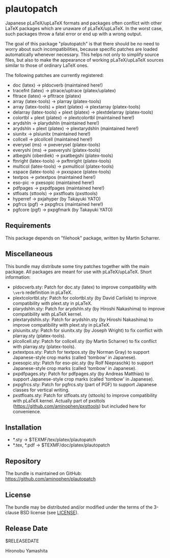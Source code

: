 # plautopatch

Japanese pLaTeX/upLaTeX formats and packages often conflict
with other LaTeX packages which are unaware of pLaTeX/upLaTeX.
In the worst case, such packages throw a fatal error or
end up with a wrong output.

The goal of this package "plautopatch" is that
there should be no need to worry about such incompatibilities,
because specific patches are loaded automatically
whenever necessary.
This helps not only to simplify source files, but also
to make the appearance of working pLaTeX/upLaTeX sources
similar to those of ordinary LaTeX ones.

The following patches are currently registered:

- doc (latex) -> pldocverb (maintained here!)
- tracefnt (latex) -> ptrace/uptrace (platex/uplatex)
- fltrace (latex) -> pfltrace (platex)
- array (latex-tools) -> plarray (platex-tools)
- array (latex-tools) + plext (platex) -> plextarray (platex-tools)
- delarray (latex-tools) + plext (platex) -> plextdelarray (platex-tools)
- colortbl + plext (platex) -> plextcolortbl (maintained here!)
- arydshln -> plarydshln (maintained here!)
- arydshln + plext (platex) -> plextarydshln (maintained here!)
- siunitx -> plsiunitx (maintained here!)
- collcell -> plcollcell (maintained here!)
- everysel (ms) -> pxeverysel (platex-tools)
- everyshi (ms) -> pxeveryshi (platex-tools)
- atbegshi (oberdiek) -> pxatbegshi (platex-tools)
- ftnright (latex-tools) -> pxftnright (platex-tools)
- multicol (latex-tools) -> pxmulticol (platex-tools)
- xspace (latex-tools) -> pxxspace (platex-tools)
- textpos -> pxtextpos (maintained here!)
- eso-pic -> pxesopic (maintained here!)
- pdfpages -> pxpdfpages (maintained here!)
- stfloats (sttools) -> pxstfloats (pxsttools)
- hyperref -> pxjahyper (by Takayuki YATO)
- pgfrcs (pgf) -> pxpgfrcs (maintained here!)
- pgfcore (pgf) -> pxpgfmark (by Takayuki YATO)

## Requirements

This package depends on "filehook" package,
written by Martin Scharrer.

## Miscellaneous

This bundle may distribute some tiny patches
together with the main package.
All packages are meant for use with pLaTeX/upLaTeX.
Short information:

- pldocverb.sty:
    Patch for doc.sty (latex) to improve
    compatibility with `\verb` redefinition in pLaTeX.
- plextcolortbl.sty:
    Patch for colortbl.sty (by David Carlisle) to improve
    compatibility with plext.sty in pLaTeX.
- plarydshln.sty:
    Patch for arydshln.sty (by Hiroshi Nakashima) to improve
    compatibility with pLaTeX kernel.
- plextarydshln.sty:
    Patch for arydshln.sty (by Hiroshi Nakashima) to improve
    compatibility with plext.sty in pLaTeX.
- plsiunitx.sty:
    Patch for siunitx.sty (by Joseph Wright) to fix
    conflict with plarray.sty (platex-tools).
- plcollcell.sty:
    Patch for collcell.sty (by Martin Scharrer) to fix
    conflict with plarray.sty (platex-tools).
- pxtextpos.sty:
    Patch for textpos.sty (by Norman Gray) to support
    Japanese-style crop marks (called 'tombow' in Japanese).
- pxesopic.sty:
    Patch for eso-pic.sty (by Rolf Niepraschk) to support
    Japanese-style crop marks (called 'tombow' in Japanese).
- pxpdfpages.sty:
    Patch for pdfpages.sty (by Andreas Matthias) to support
    Japanese-style crop marks (called 'tombow' in Japanese).
- pxpgfrcs.sty:
    Patch for pgfrcs.sty (part of PGF) to support
    Japanese classes for vertical writing.
- pxstfloats.sty:
    Patch for stfloats.sty (sttools) to improve
    compatibility with pLaTeX kernel.
    Actually part of pxsttols (https://github.com/aminophen/pxsttools)
    but included here for convenience.

## Installation

- *.sty -> $TEXMF/tex/platex/plautopatch
- *.tex, *.pdf -> $TEXMF/doc/platex/plautopatch

## Repository

The bundle is maintained on GitHub:
  https://github.com/aminophen/plautopatch

## License

The bundle may be distributed and/or modified under the terms of
the 3-clause BSD license (see [LICENSE](./LICENSE)).

## Release Date

$RELEASEDATE

Hironobu Yamashita
